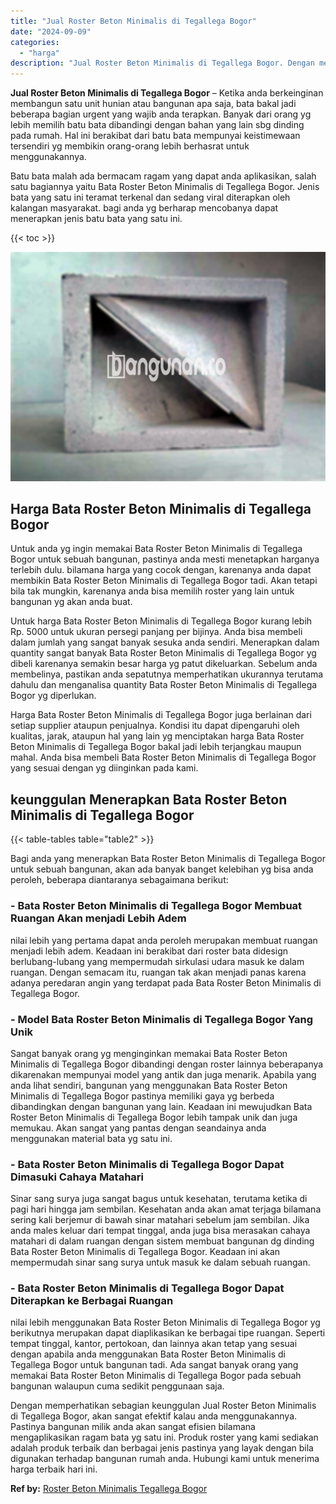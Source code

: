 ```yaml
---
title: "Jual Roster Beton Minimalis di Tegallega Bogor"
date: "2024-09-09"
categories: 
  - "harga"
description: "Jual Roster Beton Minimalis di Tegallega Bogor. Dengan memperhatikan sebagian keunggulan Jual Roster Beton Minimalis di Tegallega Bogor, akan sangat efektif..."
---
```


**Jual Roster Beton Minimalis di Tegallega Bogor** – Ketika anda berkeinginan membangun satu unit hunian atau bangunan apa saja, bata bakal jadi beberapa bagian urgent yang wajib anda terapkan. Banyak dari orang yg lebih memilih batu bata dibandingi dengan bahan yang lain sbg dinding pada rumah. Hal ini berakibat dari batu bata mempunyai keistimewaan tersendiri yg membikin orang-orang lebih berhasrat untuk menggunakannya.

Batu bata malah ada bermacam ragam yang dapat anda aplikasikan, salah satu bagiannya yaitu Bata Roster Beton Minimalis di Tegallega Bogor. Jenis bata yang satu ini teramat terkenal dan sedang viral diterapkan oleh kalangan masyarakat. bagi anda yg berharap mencobanya dapat menerapkan jenis batu bata yang satu ini.

{{< toc >}}

![Jual Roster Beton Minimalis di Tegallega Bogor](/images/bata-roster-minimalis-05.png)

## Harga Bata Roster Beton Minimalis di Tegallega Bogor

Untuk anda yg ingin memakai Bata Roster Beton Minimalis di Tegallega Bogor untuk sebuah bangunan, pastinya anda mesti menetapkan harganya terlebih dulu. bilamana harga yang cocok dengan, karenanya anda dapat membikin Bata Roster Beton Minimalis di Tegallega Bogor tadi. Akan tetapi bila tak mungkin, karenanya anda bisa memilih roster yang lain untuk bangunan yg akan anda buat.

Untuk harga Bata Roster Beton Minimalis di Tegallega Bogor kurang lebih Rp. 5000 untuk ukuran persegi panjang per bijinya. Anda bisa membeli dalam jumlah yang sangat banyak sesuka anda sendiri. Menerapkan dalam quantity sangat banyak Bata Roster Beton Minimalis di Tegallega Bogor yg dibeli karenanya semakin besar harga yg patut dikeluarkan. Sebelum anda membelinya, pastikan anda sepatutnya memperhatikan ukurannya terutama dahulu dan menganalisa quantity Bata Roster Beton Minimalis di Tegallega Bogor yg diperlukan.

Harga Bata Roster Beton Minimalis di Tegallega Bogor juga berlainan dari setiap supplier ataupun penjualnya. Kondisi itu dapat dipengaruhi oleh kualitas, jarak, ataupun hal yang lain yg menciptakan harga Bata Roster Beton Minimalis di Tegallega Bogor bakal jadi lebih terjangkau maupun mahal. Anda bisa membeli Bata Roster Beton Minimalis di Tegallega Bogor yang sesuai dengan yg diinginkan pada kami.

## keunggulan Menerapkan Bata Roster Beton Minimalis di Tegallega Bogor

{{< table-tables table="table2" >}}

Bagi anda yang menerapkan Bata Roster Beton Minimalis di Tegallega Bogor untuk sebuah bangunan, akan ada banyak banget kelebihan yg bisa anda peroleh, beberapa diantaranya sebagaimana berikut:

### \- Bata Roster Beton Minimalis di Tegallega Bogor Membuat Ruangan Akan menjadi Lebih Adem

nilai lebih yang pertama dapat anda peroleh merupakan membuat ruangan menjadi lebih adem. Keadaan ini berakibat dari roster bata didesign berlubang-lubang yang mempermudah sirkulasi udara masuk ke dalam ruangan. Dengan semacam itu, ruangan tak akan menjadi panas karena adanya peredaran angin yang terdapat pada Bata Roster Beton Minimalis di Tegallega Bogor.

### \- Model Bata Roster Beton Minimalis di Tegallega Bogor Yang Unik

Sangat banyak orang yg menginginkan memakai Bata Roster Beton Minimalis di Tegallega Bogor dibandingi dengan roster lainnya beberapanya dikarenakan mempunyai model yang antik dan juga menarik. Apabila yang anda lihat sendiri, bangunan yang menggunakan Bata Roster Beton Minimalis di Tegallega Bogor pastinya memiliki gaya yg berbeda dibandingkan dengan bangunan yang lain. Keadaan ini mewujudkan Bata Roster Beton Minimalis di Tegallega Bogor lebih tampak unik dan juga memukau. Akan sangat yang pantas dengan seandainya anda menggunakan material bata yg satu ini.

### \- Bata Roster Beton Minimalis di Tegallega Bogor Dapat Dimasuki Cahaya Matahari

Sinar sang surya juga sangat bagus untuk kesehatan, terutama ketika di pagi hari hingga jam sembilan. Kesehatan anda akan amat terjaga bilamana sering kali berjemur di bawah sinar matahari sebelum jam sembilan. Jika anda males keluar dari tempat tinggal, anda juga bisa merasakan cahaya matahari di dalam ruangan dengan sistem membuat bangunan dg dinding Bata Roster Beton Minimalis di Tegallega Bogor. Keadaan ini akan mempermudah sinar sang surya untuk masuk ke dalam sebuah ruangan.

### \- Bata Roster Beton Minimalis di Tegallega Bogor Dapat Diterapkan ke Berbagai Ruangan

nilai lebih menggunakan Bata Roster Beton Minimalis di Tegallega Bogor yg berikutnya merupakan dapat diaplikasikan ke berbagai tipe ruangan. Seperti tempat tinggal, kantor, pertokoan, dan lainnya akan tetap yang sesuai dengan apabila anda menggunakan Bata Roster Beton Minimalis di Tegallega Bogor untuk bangunan tadi. Ada sangat banyak orang yang memakai Bata Roster Beton Minimalis di Tegallega Bogor pada sebuah bangunan walaupun cuma sedikit penggunaan saja.

Dengan memperhatikan sebagian keunggulan Jual Roster Beton Minimalis di Tegallega Bogor, akan sangat efektif kalau anda menggunakannya. Pastinya bangunan milik anda akan sangat efisien bilamana mengaplikasikan ragam bata yg satu ini. Produk roster yang kami sediakan adalah produk terbaik dan berbagai jenis pastinya yang layak dengan bila digunakan terhadap bangunan rumah anda. Hubungi kami untuk menerima harga terbaik hari ini.

**Ref by:** [Roster Beton Minimalis Tegallega Bogor](https://id.wikipedia.org/wiki/Roster)
